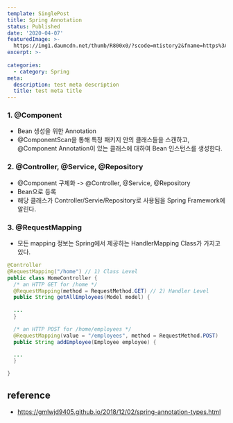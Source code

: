 ```yaml
---
template: SinglePost
title: Spring Annotation
status: Published
date: '2020-04-07'
featuredImage: >-
  https://img1.daumcdn.net/thumb/R800x0/?scode=mtistory2&fname=https%3A%2F%2Ft1.daumcdn.net%2Fcfile%2Ftistory%2F99D355445AFC05F23B
excerpt: >-
  
categories:
  - category: Spring
meta:
  description: test meta description
  title: test meta title
---
```


### 1. @Component

- Bean 생성을 위한 Annotation
- @ComponentScan을 통해 특정 패키지 안의 클래스들을 스캔하고, @Component Annotation이 있는 클래스에 대하여 Bean 인스턴스를 생성한다.

### 2. @Controller, @Service, @Repository

- @Component 구체화 -> @Controller, @Service, @Repository
- Bean으로 등록
- 해당 클래스가 Controller/Servie/Repository로 사용됨을 Spring Framework에 알린다.

### 3. @RequestMapping

- 모든 mapping 정보는 Spring에서 제공하는 HandlerMapping Class가 가지고 있다.

```java
@Controller
@RequestMapping("/home") // 1) Class Level
public class HomeController {
  /* an HTTP GET for /home */
  @RequestMapping(method = RequestMethod.GET) // 2) Handler Level
  public String getAllEmployees(Model model) {
    
  ...
  }

  /* an HTTP POST for /home/employees */
  @RequestMapping(value = "/employees", method = RequestMethod.POST)
  public String addEmployee(Employee employee) {

  ...
  }

}
```

## reference

- https://gmlwjd9405.github.io/2018/12/02/spring-annotation-types.html
